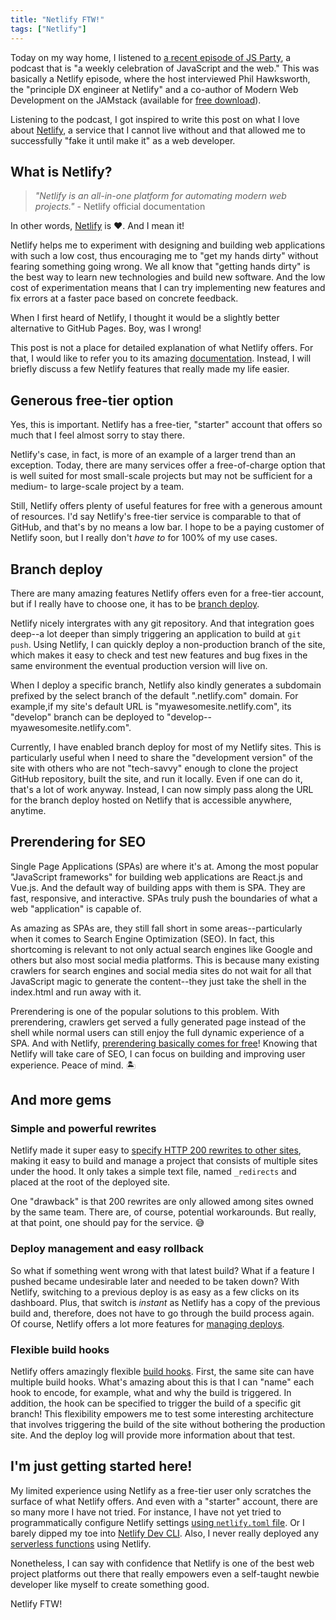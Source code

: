 ```yaml
---
title: "Netlify FTW!"
tags: ["Netlify"]
---
```


Today on my way home, I listened to [a recent episode of JS Party](https://changelog.com/jsparty/99), a podcast that is "a weekly celebration of JavaScript and the web." This was basically a Netlify episode, where the host interviewed Phil Hawksworth, the "principle DX engineer at Netlify" and a co-author of Modern Web Development on the JAMstack (available for [free download]((https://www.netlify.com/oreilly-jamstack/))).

Listening to the podcast, I got inspired to write this post on what I love about [Netlify](https://www.netlify.com/), a service that I cannot live without and that allowed me to successfully "fake it until make it" as a web developer.

## What is Netlify?

> _"Netlify is an all-in-one platform for automating modern web projects."_ \- Netlify official documentation

In other words, [Netlify](https://www.netlify.com/) is ❤️. And I mean it!

Netlify helps me to experiment with designing and building web applications with such a low cost, thus encouraging me to "get my hands dirty" without fearing something going wrong. We all know that "getting hands dirty" is the best way to learn new technologies and build new software. And the low cost of experimentation means that I can try implementing new features and fix errors at a faster pace based on concrete feedback.

When I first heard of Netlify, I thought it would be a slightly better alternative to GitHub Pages. Boy, was I wrong!

This post is not a place for detailed explanation of what Netlify offers. For that, I would like to refer you to its amazing [documentation](https://docs.netlify.com/). Instead, I will briefly discuss a few Netlify features that really made my life easier.

## Generous free-tier option

Yes, this is important. Netlify has a free-tier, "starter" account that offers so much that I feel almost sorry to stay there.

Netlify's case, in fact, is more of an example of a larger trend than an exception. Today, there are many services offer a free-of-charge option that is well suited for most small-scale projects but may not be sufficient for a medium- to large-scale project by a team.

Still, Netlify offers plenty of useful features for free with a generous amount of resources. I'd say Netlify's free-tier service is comparable to that of GitHub, and that's by no means a low bar. I hope to be a paying customer of Netlify soon, but I really don't *have to* for 100% of my use cases.

## Branch deploy

There are many amazing features Netlify offers even for a free-tier account, but if I really have to choose one, it has to be [branch deploy](https://docs.netlify.com/site-deploys/overview/#branches-and-deploys).

Netlify nicely intergrates with any git repository. And that integration goes deep--a lot deeper than simply triggering an application to build at `git push`. Using Netlify, I can quickly deploy a non-production branch of the site, which makes it easy to check and test new features and bug fixes in the same environment the eventual production version will live on.

When I deploy a specific branch, Netlify also kindly generates a subdomain prefixed by the select branch of the default ".netlify.com" domain. For example,if my site's default URL is "myawesomesite.netlify.com", its "develop" branch can be deployed to "develop--myawesomesite.netlify.com".

Currently, I have enabled branch deploy for most of my Netlify sites. This is particularly useful when I need to share the "development version" of the site with others who are not "tech-savvy" enough to clone the project GitHub repository, built the site, and run it locally. Even if one can do it, that's a lot of work anyway. Instead, I can now simply pass along the URL for the branch deploy hosted on Netlify that is accessible anywhere, anytime. 


## Prerendering for SEO

Single Page Applications (SPAs) are where it's at. Among the most popular "JavaScript frameworks" for building web applications are React.js and Vue.js. And the default way of building apps with them is SPA. They are fast, responsive, and interactive. SPAs truly push the boundaries of what a web "application" is capable of.

As amazing as SPAs are, they still fall short in some areas--particularly when it comes to Search Engine Optimization (SEO). In fact, this shortcoming is relevant to not only actual search engines like Google and others but also most social media platforms. This is because many existing crawlers for search engines and social media sites do not wait for all that JavaScript magic to generate the content--they just take the shell in the index.html and run away with it.

Prerendering is one of the popular solutions to this problem. With prerendering, crawlers get served a fully generated page instead of the shell while normal users can still enjoy the full dynamic experience of a SPA. And with Netlify, [prerendering basically comes for free](https://docs.netlify.com/site-deploys/post-processing/prerendering/)! Knowing that Netlify will take care of SEO, I can focus on building and improving user experience. Peace of mind. 🏝

## And more gems

### Simple and powerful rewrites

Netlify made it super easy to [specify HTTP 200 rewrites to other sites](https://docs.netlify.com/routing/redirects/rewrites-proxies/), making it easy to build and manage a project that consists of multiple sites under the hood. It only takes a simple text file, named `_redirects` and placed at the root of the deployed site.

One "drawback" is that 200 rewrites are only allowed among sites owned by the same team. There are, of course, potential workarounds. But really, at that point, one should pay for the service. 😅

### Deploy management and easy rollback

So what if something went wrong with that latest build? What if a feature I pushed became undesirable later and needed to be taken down? With Netlify, switching to a previous deploy is as easy as a few clicks on its dashboard. Plus, that switch is *instant* as Netlify has a copy of the previous build and, therefore, does not have to go through the build process again. Of course, Netlify offers a lot more features for [managing deploys](https://docs.netlify.com/site-deploys/manage-deploys/).

### Flexible build hooks

Netlify offers amazingly flexible [build hooks](https://docs.netlify.com/configure-builds/build-hooks/). First, the same site can have multiple build hooks. What's amazing about this is that I can "name" each hook to encode, for example, what and why the build is triggered. In addition, the hook can be specified to trigger the build of a specific git branch! This flexibility empowers me to test some interesting architecture that involves triggering the build of the site without bothering the production site. And the deploy log will provide more information about that test.

## I'm just getting started here!

My limited experience using Netlify as a free-tier user only scratches the surface of what Netlify offers. And even with a "starter" account, there are so many more I have not tried. For instance, I have not yet tried to programmatically configure Netlify settings [using `netlify.toml` file](https://docs.netlify.com/configure-builds/file-based-configuration). Or I barely dipped my toe into [Netlify Dev CLI](https://www.netlify.com/products/dev/). Also, I never really deployed any [serverless functions](https://docs.netlify.com/functions/overview/) using Netlify.

Nonetheless, I can say with confidence that Netlify is one of the best web project platforms out there that really empowers even a self-taught newbie developer like myself to create something good.

Netlify FTW!